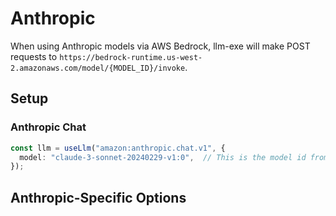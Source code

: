 # Anthropic

When using Anthropic models via AWS Bedrock, llm-exe will make POST requests to `https://bedrock-runtime.us-west-2.amazonaws.com/model/{MODEL_ID}/invoke`.

## Setup

### Anthropic Chat

```ts
const llm = useLlm("amazon:anthropic.chat.v1", {
  model: "claude-3-sonnet-20240229-v1:0",  // This is the model id from Bedrock
});
```

## Anthropic-Specific Options

<!--@include: ../anthropic.options.part.md-->
